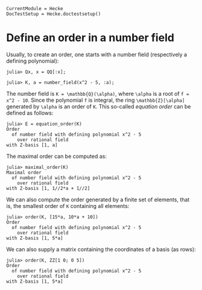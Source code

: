 ```@meta
CurrentModule = Hecke
DocTestSetup = Hecke.doctestsetup()
```

# Define an order in a number field

Usually, to create an order, one starts with a number field (respectively a defining polynomial):

```jldoctest 1
julia> Qx, x = QQ[:x];

julia> K, a = number_field(x^2 - 5, :a);
```

The number field is ``K = \mathbb{Q}(\alpha)``, where ``\alpha`` is a root of ``f = x^2 - 10``.
Since the polynomial ``f`` is integral, the ring ``\mathbb{Z}[\alpha]`` generated by ``\alpha`` is an order of ``K``.
This so-called *equation order* can be defined as follows:

```jldoctest 1
julia> E = equation_order(K)
Order
  of number field with defining polynomial x^2 - 5
    over rational field
with Z-basis [1, a]
```

The maximal order can be computed as:
```jldoctest 1
julia> maximal_order(K)
Maximal order
  of number field with defining polynomial x^2 - 5
    over rational field
with Z-basis [1, 1//2*a + 1//2]
```

We can also compute the order generated by a finite set of elements, that is,
the smallest order of ``K`` containing all elements:

```jldoctest 1
julia> order(K, [15*a, 10*a + 10])
Order
  of number field with defining polynomial x^2 - 5
    over rational field
with Z-basis [1, 5*a]
```

We can also supply a matrix containing the coordinates of a basis (as rows):
```jldoctest 1
julia> order(K, ZZ[1 0; 0 5])
Order
  of number field with defining polynomial x^2 - 5
    over rational field
with Z-basis [1, 5*a]
```



